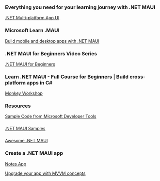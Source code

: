 ### Everything you need for your learning journey with .NET MAUI

[.NET Multi-platform App UI](https://dotnet.microsoft.com/en-us/apps/maui?WT.mc_id=dotnet-29192-cxa)


### Microsoft Learn .MAUI

[Build mobile and desktop apps with .NET MAUI](https://learn.microsoft.com/en-us/training/paths/build-apps-with-dotnet-maui/)

### .NET MAUI for Beginners Video Series

[.NET MAUI for Beginners](https://www.youtube.com/playlist?list=PLdo4fOcmZ0oUBAdL2NwBpDs32zwGqb9DY)

### Learn .NET MAUI - Full Course for Beginners | Build cross-platform apps in C#
[Monkey Workshop](https://www.youtube.com/watch?v=DuNLR_NJv8U&ab_channel=JamesMontemagno)

### Resources

[Sample Code from Microsoft Developer Tools](https://learn.microsoft.com/en-us/samples/browse/?expanded=dotnet&products=dotnet-maui)

###

[.NET MAUI Samples](https://github.com/dotnet/maui-samples/tree/main?tab=readme-ov-file)

###

[Awesome .NET MAUI](https://github.com/jsuarezruiz/awesome-dotnet-maui)



### Create a .NET MAUI app 

[Notes App](https://learn.microsoft.com/en-us/dotnet/maui/tutorials/notes-app/?view=net-maui-9.0)

[Upgrade your app with MVVM concepts](https://learn.microsoft.com/en-us/dotnet/maui/tutorials/notes-mvvm/?view=net-maui-9.0)

